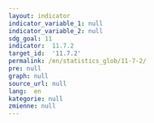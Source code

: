 ```yaml
---
layout: indicator
indicator_variable_1: null
indicator_variable_2: null
sdg_goal: 11
indicator:  11.7.2
target_id:  '11.7.2'
permalink: /en/statistics_glob/11-7-2/
pre: null
graph: null
source_url: null
lang:  en
kategorie: null
zmienne: null
---
```


